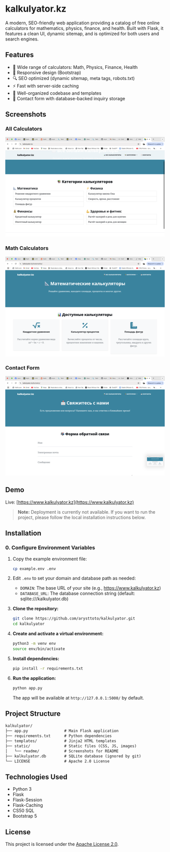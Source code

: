 # kalkulyator.kz

A modern, SEO-friendly web application providing a catalog of free online calculators for mathematics, physics, finance, and health. Built with Flask, it features a clean UI, dynamic sitemap, and is optimized for both users and search engines.

## Features
- 🧮 Wide range of calculators: Math, Physics, Finance, Health
- 📱 Responsive design (Bootstrap)
- 🔍 SEO optimized (dynamic sitemap, meta tags, robots.txt)
- ⚡ Fast with server-side caching
- 📂 Well-organized codebase and templates
- 📝 Contact form with database-backed inquiry storage

## Screenshots

### All Calculators
![All Calculators](static/readme/all_calculators.png)

### Math Calculators
![Math Calculators](static/readme/math_calculators.png)

### Contact Form
![Contact Form](static/readme/contact_form.png)

## Demo
Live: [https://www.kalkulyator.kz](https://www.kalkulyator.kz)

> **Note:** Deployment is currently not available. If you want to run the project, please follow the local installation instructions below.

## Installation

### 0. Configure Environment Variables

1. Copy the example environment file:
   ```bash
   cp example.env .env
   ```
2. Edit `.env` to set your domain and database path as needed:
   - `DOMAIN`: The base URL of your site (e.g., https://www.kalkulyator.kz)
   - `DATABASE_URL`: The database connection string (default: sqlite:///kalkulyator.db)

1. **Clone the repository:**
   ```bash
   git clone https://github.com/arysttoto/kalkulyator.git
   cd kalkulyator
   ```
2. **Create and activate a virtual environment:**
   ```bash
   python3 -m venv env
   source env/bin/activate
   ```
3. **Install dependencies:**
   ```bash
   pip install -r requirements.txt
   ```
4. **Run the application:**
   ```bash
   python app.py
   ```
   The app will be available at `http://127.0.0.1:5000/` by default.

## Project Structure
```
kalkulyator/
├── app.py                # Main Flask application
├── requirements.txt      # Python dependencies
├── templates/            # Jinja2 HTML templates
├── static/               # Static files (CSS, JS, images)
│   └── readme/           # Screenshots for README
├── kalkulyator.db        # SQLite database (ignored by git)
└── LICENSE               # Apache 2.0 License
```

## Technologies Used
- Python 3
- Flask
- Flask-Session
- Flask-Caching
- CS50 SQL
- Bootstrap 5

## License

This project is licensed under the [Apache License 2.0](LICENSE). 